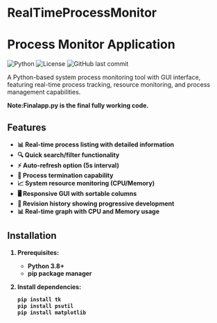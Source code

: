# RealTimeProcessMonitor
# Process Monitor Application

![Python](https://img.shields.io/badge/python-3.8+-blue.svg)
![License](https://img.shields.io/badge/license-MIT-green.svg)
![GitHub last commit](https://img.shields.io/github/last-commit/eltonop7/RealTimeProcessMonitor)

A Python-based system process monitoring tool with GUI interface, featuring real-time process tracking, resource monitoring, and process management capabilities.



<b>Note:Finalapp.py is the final fully working code.<b>



## Features

- 📊 Real-time process listing with detailed information
- 🔍 Quick search/filter functionality
- ⚡ Auto-refresh option (5s interval)
- 🛑 Process termination capability
- 📈 System resource monitoring (CPU/Memory)
- 🖥️ Responsive GUI with sortable columns
- 🔄 Revision history showing progressive development
- 📊 Real-time graph with CPU and Memory usage
## Installation

1. **Prerequisites**:
   - Python 3.8+
   - pip package manager

2. **Install dependencies**:
   ```bash
   pip install tk
   pip install psutil
   pip install matplotlib
